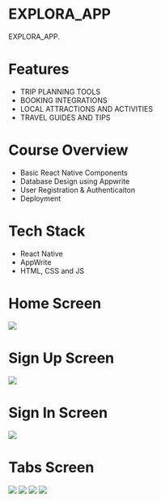 # EXPLORA_APP
EXPLORA_APP.

# Features
* TRIP PLANNING TOOLS
* BOOKING INTEGRATIONS
* LOCAL ATTRACTIONS AND ACTIVITIES 
* TRAVEL GUIDES AND TIPS

# Course Overview
* Basic React Native Components
* Database Design using Appwrite
* User Registration & Authenticaiton
* Deployment

# Tech Stack
* React Native
* AppWrite
* HTML, CSS and JS

# Home Screen

<img src="assets/images/Homescreen.jpg">  

# Sign Up Screen
<img src="assets/images/SignUp.jpg">  

# Sign In Screen
<img src="assets/images/SignIn.jpg">  

# Tabs Screen
<img src="assets/images/tabs1.jpg"> 
<img src="assets/images/tabs2.jpg"> 
<img src="assets/images/tabs3.jpg"> 
<img src="assets/images/tabs4.jpg"> 